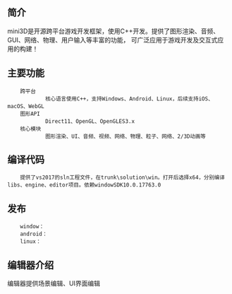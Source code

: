 ## 简介
mini3D是开源跨平台游戏开发框架，使用C++开发。提供了图形渲染、音频、GUI、网络、物理、用户输入等丰富的功能， 可广泛应用于游戏开发及交互式应用的构建！  
## 主要功能
        跨平台  
                核心语言使用C++，支持Windows、Android、Linux，后续支持iOS、macOS、WebGL  
        图形API  
                Direct11、OpenGL、OpenGLES3.x  
        核心模块  
                图形渲染、UI、音频、视频、网络、物理、粒子、网络、2/3D动画等  
## 编译代码
        提供了vs2017的sln工程文件，在trunk\solution\win。打开后选择x64，分别编译libs、engine、editor项目。依赖windowSDK10.0.17763.0
## 发布
        window：
        android：
        linux：
## 编辑器介绍  
编辑器提供场景编辑、UI界面编辑
